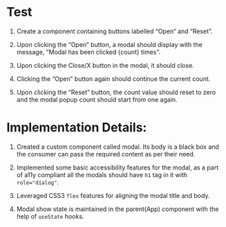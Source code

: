# Test

1. Create a component containing buttons labelled “Open“ and “Reset”.

2. Upon clicking the “Open” button, a modal should display with the message, “Modal has been clicked {count} times”.

3. Upon clicking the Close/X button in the modal, it should close.

4. Clicking the “Open” button again should continue the current count.

5. Upon clicking the “Reset” button, the count value should reset to zero and the modal popup count should start from one again.

# Implementation Details:

1. Created a custom component called modal. Its body is a black box and the
   consumer can pass the required content as per their need.

2. Implemented some basic accessibility features for the modal, as a part of a11y compliant all the modals should have `h1` tag in it with `role="dialog"`.

3. Leveraged CSS3 `flex` features for aligning the modal title and body.

4. Modal show state is maintained in the parent(App) component with the help
   of `useState` hooks.
